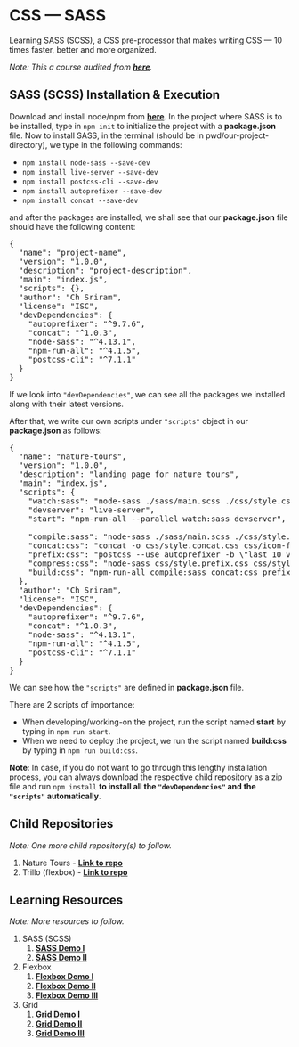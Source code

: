 # CSS &mdash; SASS

Learning SASS (SCSS), a CSS pre-processor that makes writing CSS &mdash; 10 times faster, better and more organized.

*Note: This a course audited from **[here](https://www.udemy.com/course/advanced-css-and-sass/)**.*

## SASS (SCSS) Installation & Execution

Download and install node/npm from __[here](https://nodejs.org/)__. In the project where SASS is to be installed, type in `npm init` to initialize the project with a __package.json__ file. Now to install SASS, in the terminal (should be in pwd/our-project-directory), we type in the following commands:

- `npm install node-sass --save-dev` 
- `npm install live-server --save-dev`
- `npm install postcss-cli --save-dev`
- `npm install autoprefixer --save-dev`
- `npm install concat --save-dev`

and after the packages are installed, we shall see that our **package.json** file should have the following content:

<pre>
{
  "name": "project-name",
  "version": "1.0.0",
  "description": "project-description",
  "main": "index.js",
  "scripts": {},
  "author": "Ch Sriram",
  "license": "ISC",
  "devDependencies": {
    "autoprefixer": "^9.7.6",
    "concat": "^1.0.3",
    "node-sass": "^4.13.1",
    "npm-run-all": "^4.1.5",
    "postcss-cli": "^7.1.1"
  }
}
</pre>

If we look into `"devDependencies"`, we can see all the packages we installed along with their latest versions.

After that, we write our own scripts under `"scripts"` object in our **package.json** as follows:

<pre>
{
  "name": "nature-tours",
  "version": "1.0.0",
  "description": "landing page for nature tours",
  "main": "index.js",
  "scripts": {
    "watch:sass": "node-sass ./sass/main.scss ./css/style.css -w",
    "devserver": "live-server",
    "start": "npm-run-all --parallel watch:sass devserver",

    "compile:sass": "node-sass ./sass/main.scss ./css/style.comp.css",
    "concat:css": "concat -o css/style.concat.css css/icon-font.css css/style.comp.css",
    "prefix:css": "postcss --use autoprefixer -b \"last 10 versions\" css/style.concat.css -o css/style.prefix.css",
    "compress:css": "node-sass css/style.prefix.css css/style.min.css --output-style compressed",
    "build:css": "npm-run-all compile:sass concat:css prefix:css compress:css"
  },
  "author": "Ch Sriram",
  "license": "ISC",
  "devDependencies": {
    "autoprefixer": "^9.7.6",
    "concat": "^1.0.3",
    "node-sass": "^4.13.1",
    "npm-run-all": "^4.1.5",
    "postcss-cli": "^7.1.1"
  }
}
</pre>

We can see how the `"scripts"` are defined in **package.json** file. 

There are 2 scripts of importance:

- When developing/working-on the project, run the script named **start** by typing in `npm run start`.
- When we need to deploy the project, we run the script named **build:css** by typing in `npm run build:css`.

**Note**: In case, if you do not want to go through this lengthy installation process, you can always download the respective child repository as a zip file and run `npm install` **to install all the `"devDependencies"` and the `"scripts"` automatically**.

## Child Repositories

*Note: One more child repository(s) to follow.*

1. Nature Tours - **[Link to repo](https://github.com/Ch-sriram/nature-tours)**
2. Trillo (flexbox) - **[Link to repo](https://github.com/Ch-sriram/trillo-flexbox)**


## Learning Resources

*Note: More resources to follow.*

1. SASS (SCSS)
   1. **[SASS Demo I](https://codepen.io/ch-sriram/pen/KKdMmZj)**
   2. **[SASS Demo II](https://codepen.io/ch-sriram/pen/MWaexGp)**
2. Flexbox
   1. **[Flexbox Demo I](https://codepen.io/ch-sriram/pen/mdeGLxq)**
   2. **[Flexbox Demo II](https://codepen.io/ch-sriram/pen/jObvKqN)**
   3. **[Flexbox Demo III](https://codepen.io/ch-sriram/pen/qBOJOWy)**
3. Grid
   1. **[Grid Demo I](https://codepen.io/ch-sriram/pen/KKdbqGg)**
   2. **[Grid Demo II](https://codepen.io/ch-sriram/pen/RwWEZGw)**
   3. **[Grid Demo III](https://codepen.io/ch-sriram/pen/qBOLPjN)**